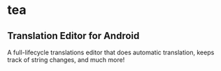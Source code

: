 # tea
Translation Editor for Android
------------------------------
A full-lifecycle translations editor that does automatic translation, keeps track of string changes, and much more!
